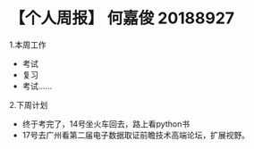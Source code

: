 # 【个人周报】 何嘉俊 20188927


1.本周工作
  * 考试
  * 复习
  * 考试……
   


2.下周计划
  * 终于考完了，14号坐火车回去，路上看python书
  * 17号去广州看第二届电子数据取证前瞻技术高端论坛，扩展视野。



